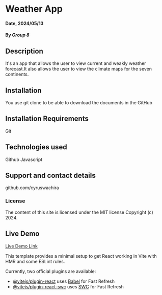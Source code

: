 
# Weather App
#### Date, 2024/05/13

#### By *Group 8*

## Description
It's an app that allows the user to view current and weakly weather forecast.It also allows the user to view the climate maps for the seven continents.

## Installation
You use git clone to be able to download the documents in the GitHub

## Installation Requirements
Git

## Technologies used
Github
Javascript

## Support and contact details
github.com/cyruswachira

### License
The content of this site is licensed under the MIT license
Copyright (c) 2024.


## Live Demo
[Live Demo Link](https://weather-app-kappa-hazel.vercel.app/)



This template provides a minimal setup to get React working in Vite with HMR and some ESLint rules.

Currently, two official plugins are available:

- [@vitejs/plugin-react](https://github.com/vitejs/vite-plugin-react/blob/main/packages/plugin-react/README.md) uses [Babel](https://babeljs.io/) for Fast Refresh
- [@vitejs/plugin-react-swc](https://github.com/vitejs/vite-plugin-react-swc) uses [SWC](https://swc.rs/) for Fast Refresh
